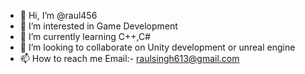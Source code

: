 - 👋 Hi, I’m @raul456
- 👀 I’m interested in Game Development 
- 🌱 I’m currently learning C++,C#
- 💞️ I’m looking to collaborate on Unity development or unreal engine
- 📫 How to reach me Email:- raulsingh613@gmail.com

<!---
raul456/raul456 is a ✨ special ✨ repository because its `README.md` (this file) appears on your GitHub profile.
You can click the Preview link to take a look at your changes.
--->
